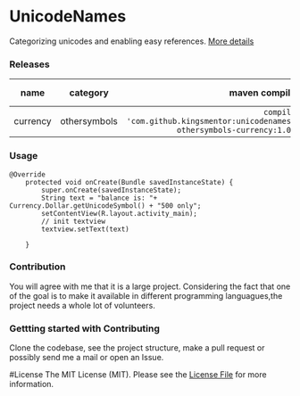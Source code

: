 # UnicodeNames

Categorizing unicodes and enabling easy references.  [More details](http://belvi.xyz/posts/Charting-Unicodes)

### Releases

| name        | category           | maven compile  | artifact link |
| ------------- |:-------------:| -----:|:-------------:|
| currency     | othersymbols | `compile 'com.github.kingsmentor:unicodenames-othersymbols-currency:1.0'` |[currency artifact](https://github.com/KingsMentor/UnicodeNames/blob/master/artifacts/UnicodeNames/OtherSymbols/unicodenames-othersymbols-currency-1.0.jar)|

### Usage
```
@Override
    protected void onCreate(Bundle savedInstanceState) {
        super.onCreate(savedInstanceState);
        String text = "balance is: "+ Currency.Dollar.getUnicodeSymbol() + "500 only";
        setContentView(R.layout.activity_main);
        // init textview
        textview.setText(text)

    }
```

### Contribution
You will agree with me that it is a large project.
Considering the fact that one of the goal is to make it available in different programming languagues,the project needs a whole lot of volunteers.

### Gettting started with Contributing
Clone the codebase, see the project structure, make a pull request or possibly send me a mail or open an Issue.


#License
The MIT License (MIT). Please see the [License File](https://github.com/KingsMentor/MobileVisionBarcodeScanner/blob/master/README.md) for more information.
